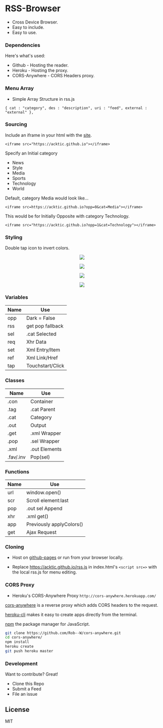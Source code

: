 # RSS-Browser

  - Cross Device Browser.
  - Easy to include.
  - Easy to use.


### Dependencies

Here's what's used:

* Github - Hosting the reader.
* Heroku - Hosting the proxy.
* CORS-Anywhere - CORS Headers proxy.

### Menu Array

* Simple Array Structure in rss.js

`{ cat : "category", des : "description", uri : "feed", external : "external" },`

### Sourcing

Include an iframe in your html with the [site](https://acktic.github.io).

`<iframe src="https://acktic.github.io"></iframe>`

Specify an Initial category

* News
* Style
* Media
* Sports
* Technology
* World

Default, category Media would look like...

`<iframe src=https://acktic.github.io?opp=0&cat=Media"></iframe>`

This would be for Initially Opposite with category Technology.

`<iframe src="https://acktic.github.io?opp=1&cat=Technology"></iframe>`

### Styling
Double tap icon to invert colors.

<p align="center"><img src="https://ackti.files.wordpress.com/2019/11/6878093904196.png"></p>

<p align="center"><img src="https://ackti.files.wordpress.com/2019/11/9998840282269.png"></p>

<p align="center"><img src="https://ackti.files.wordpress.com/2019/11/8142152562660.png"></p>

<p align="center"><img src="https://ackti.files.wordpress.com/2019/11/9030801429115.png"></p>

### Variables
| Name | Use |
| ------ | ------ |
| opp | Dark = False |
| rss | get pop fallback |
| sel | .cat Selected |
| req | Xhr Data |
| set | Xml Entry/Item |
| ref | Xml Link/Href |
| tap | Touchstart/Click |

### Classes
| Name | Use |
| ------ | ------ |
| .con | Container |
| .tag | .cat Parent |
| .cat | Category |
| .out | Output |
| .get | .xml Wrapper |
| .pop | .sel Wrapper |
| .xml | .out Elements |
| .fav/.inv | Pop(sel) |

### Functions
| Name | Use |
|------|------|
| url | window.open() |
| scr | Scroll element:last |
| pop | .out sel Append |
| xhr | .xml get() |
| app | Previously applyColors() |
| get | Ajax Request |
  

### Cloning

 - Host on [github-pages](https://pages.github.com) or run from your browser locally.

 - Replace https://acktic.github.io/rss.js in index.html's `<script src=>` with the local rss.js for menu editing. 
 
### CORS Proxy

- Heroku's CORS-Anywhere Proxy
`http://cors-anywhere.herokuapp.com/`

[cors-anywhere](https://github.com/Rob--W/cors-anywhere) is a reverse proxy which adds CORS headers to the request.

[heroku-cli](https://github.com/heroku/cli) makes it easy to create apps directly from the terminal.

[npm](https://github.com/npm/cli) the package manager for JavaScript.

```sh
git clone https://github.com/Rob--W/cors-anywhere.git
cd cors-anywhere/
npm install
heroku create
git push heroku master
```

### Development

Want to contribute? Great!
- Clone this Repo
- Submit a Feed
- File an issue

License
----

MIT
